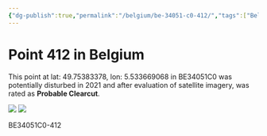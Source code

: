 ```yaml
---
{"dg-publish":true,"permalink":"/belgium/be-34051-c0-412/","tags":["Belgium","BE34051C0","Wallonie","lossyear2021"]}
---
```



# Point 412 in Belgium

This point at lat: 49.75383378, lon: 5.533669068 in BE34051C0 was potentially disturbed in 2021 and after evaluation of satellite imagery, was rated as **Probable Clearcut**.

<div class='juxtapose' data-showcredits='false'>
<img src='https://baserow-backend-production20240528124524339000000001.s3.amazonaws.com/user_files/KpBVrYCRy1QuclYnkvlnEMzJuzH1fk7q_0b29924b9fa8f3c5cd37ce30b2adae69c4742ba0b2626d590f7f2102dd50cbd1.png' data-label='September 2015' />
<img src='https://baserow-backend-production20240528124524339000000001.s3.amazonaws.com/user_files/V4russ7C5eUhCch1wofpgRMQyQLhVB83_f0676cb7ccc7763d3a52cb8dac5b907f2276963d69d14691ce0fe3c6ee06ae66.png' data-label='May 2020' />
</div>

BE34051C0-412